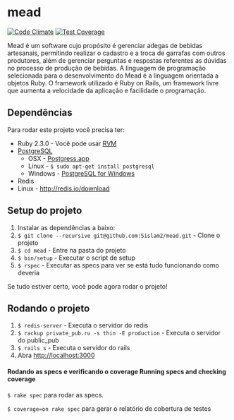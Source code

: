 # mead
[![Code Climate](https://codeclimate.com/github/pozzer/mead/badges/gpa.svg)](https://codeclimate.com/github/pozzer/mead)
[![Test Coverage](https://codeclimate.com/github/pozzer/mead/badges/coverage.svg)](https://codeclimate.com/github/pozzer/mead/coverage)

 Mead é um software cujo propósito é gerenciar adegas de bebidas artesanais, permitindo realizar o cadastro e a troca de garrafas com outros produtores, além de gerenciar perguntas e respostas referentes as dúvidas no processo de produção de bebidas. A linguagem de programação selecionada para o desenvolvimento do Mead é a linguagem orientada a objetos Ruby. O framework utilizado é Ruby on Rails, um framework livre que aumenta a velocidade da aplicação e facilidade o programação.

## Dependências

Para rodar este projeto você precisa ter:

* Ruby 2.3.0 - Você pode usar [RVM](http://rvm.io)
* [PostgreSQL](http://www.postgresql.org/)
  * OSX - [Postgress.app](http://postgresapp.com/)
  * Linux - `$ sudo apt-get install postgresql`
  * Windows - [PostgreSQL for Windows](http://www.postgresql.org/download/windows/)
* Redis
*  Linux - http://redis.io/download

## Setup do projeto

1. Instalar as dependências a baixo:
2. `$ git clone --recursive git@github.com:Sislam2/mead.git` - Clone o projeto
3. `$ cd mead` - Entre na pasta do projeto
4. `$ bin/setup` - Executar o script de setup
5. `$ rspec` - Executar as specs para ver se está tudo funcionando como deveria

Se tudo estiver certo, você pode agora rodar o projeto!

## Rodando o projeto

1. `$ redis-server` - Executa o servidor do redis
2. `$ rackup private_pub.ru -s thin -E production` - Executa o servidor do public_pub
3. `$ rails s` - Executa o servidor do rails
4. Abra [http://localhost:3000](http://localhost:3000)


#### Rodando as specs e verificando o coverage Running specs and checking coverage

`$ rake spec` para rodar as specs.

`$ coverage=on rake spec` para gerar o relatório de cobertura de testes
